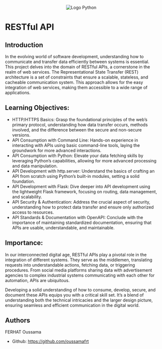 <p align="center">
  <img src="https://camo.githubusercontent.com/01adbf663e1e686f51890f18a45c82ec28d4843ca800e230e309ba4dd188b6d7/68747470733a2f2f6170706c792e686f6c626572746f6e7363686f6f6c2e636f6d2f686f6c626572746f6e2d6c6f676f2e706e67" alt="Logo Python" />
</p>

# RESTful API

## Introduction
In the evolving world of software development, understanding how to communicate and transfer data efficiently between systems is essential. This project delves into the domain of RESTful APIs, a cornerstone in the realm of web services. The Representational State Transfer (REST) architecture is a set of constraints that ensure a scalable, stateless, and cacheable communication system. This approach allows for the easy integration of web services, making them accessible to a wide range of applications.

## Learning Objectives:
- HTTP/HTTPS Basics: Grasp the foundational principles of the web’s primary protocol, understanding how data transfer occurs, methods involved, and the difference between the secure and non-secure versions.
- API Consumption with Command Line: Hands-on experience in interacting with APIs using basic command-line tools, laying the groundwork for more advanced interactions.
- API Consumption with Python: Elevate your data fetching skills by leveraging Python’s capabilities, allowing for more advanced processing and data manipulation.
- API Development with http.server: Understand the basics of crafting an API from scratch using Python’s built-in modules, setting a solid foundation.
- API Development with Flask: Dive deeper into API development using the lightweight Flask framework, focusing on routing, data management, and scalability.
- API Security & Authentication: Address the crucial aspect of security, understanding how to protect data transfer and ensure only authorized access to resources.
- API Standards & Documentation with OpenAPI: Conclude with the importance of maintaining standardized documentation, ensuring that APIs are usable, understandable, and maintainable.

## Importance:
In our interconnected digital age, RESTful APIs play a pivotal role in the integration of different systems. They serve as the middlemen, translating requests into understandable actions, fetching data, or triggering procedures. From social media platforms sharing data with advertisement agencies to complex industrial systems communicating with each other for automation, APIs are ubiquitous.

Developing a solid understanding of how to consume, develop, secure, and document these APIs equips you with a critical skill set. It’s a blend of understanding both the technical intricacies and the larger design picture, ensuring seamless and efficient communication in the digital world.

## Authors
FERHAT Oussama
- Github: https://github.com/oussamafrt